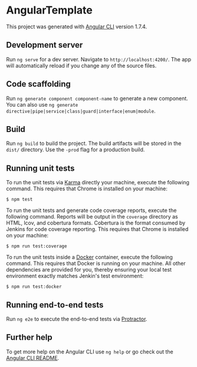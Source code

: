 # AngularTemplate

This project was generated with [Angular CLI](https://github.com/angular/angular-cli) version 1.7.4.

## Development server

Run `ng serve` for a dev server. Navigate to `http://localhost:4200/`. The app will automatically reload if you change any of the source files.

## Code scaffolding

Run `ng generate component component-name` to generate a new component. You can also use `ng generate directive|pipe|service|class|guard|interface|enum|module`.

## Build

Run `ng build` to build the project. The build artifacts will be stored in the `dist/` directory. Use the `-prod` flag for a production build.

## Running unit tests

To run the unit tests via [Karma](https://karma-runner.github.io) directly your machine, execute the following command. This requires that Chrome is installed on your machine:

    $ npm test

To run the unit tests and generate code coverage reports, execute the following command. Reports will be output in the `coverage` directory as HTML, lcov, and cobertura formats. Cobertura is the format consumed by Jenkins for code coverage reporting. This requires that Chrome is installed on your machine:

    $ npm run test:coverage

To run the unit tests inside a [Docker](https://www.docker.com/community-edition) container, execute the following command. This requires that Docker is running on your machine. All other dependencies are provided for you, thereby ensuring your local test environment exactly matches Jenkin's test environment:

    $ npm run test:docker

## Running end-to-end tests

Run `ng e2e` to execute the end-to-end tests via [Protractor](http://www.protractortest.org/).

## Further help

To get more help on the Angular CLI use `ng help` or go check out the [Angular CLI README](https://github.com/angular/angular-cli/blob/master/README.md).
